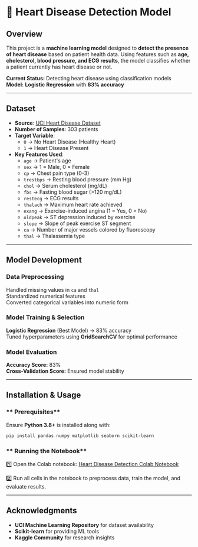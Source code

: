 # 🏥 Heart Disease Detection Model

##  Overview
This project is a **machine learning model** designed to **detect the presence of heart disease** based on patient health data. Using features such as **age, cholesterol, blood pressure, and ECG results**, the model classifies whether a patient currently has heart disease or not.

 **Current Status:** Detecting heart disease using classification models  
 **Model:** **Logistic Regression** with **83% accuracy**  

---

##  Dataset
- **Source**: [UCI Heart Disease Dataset](https://archive.ics.uci.edu/dataset/45/heart+disease)
- **Number of Samples**: 303 patients
- **Target Variable**: 
  - `0` → No Heart Disease (Healthy Heart)  
  - `1` → Heart Disease Present  
- **Key Features Used**:
  - `age` → Patient's age
  - `sex` → 1 = Male, 0 = Female
  - `cp` → Chest pain type (0-3)
  - `trestbps` → Resting blood pressure (mm Hg)
  - `chol` → Serum cholesterol (mg/dL)
  - `fbs` → Fasting blood sugar (>120 mg/dL)
  - `restecg` → ECG results
  - `thalach` → Maximum heart rate achieved
  - `exang` → Exercise-induced angina (1 = Yes, 0 = No)
  - `oldpeak` → ST depression induced by exercise
  - `slope` → Slope of peak exercise ST segment
  - `ca` → Number of major vessels colored by fluoroscopy
  - `thal` → Thalassemia type

---

##  Model Development
###  Data Preprocessing
 Handled missing values in `ca` and `thal`  
 Standardized numerical features  
 Converted categorical variables into numeric form  

### Model Training & Selection
 **Logistic Regression** (Best Model) → 83% accuracy  
 Tuned hyperparameters using **GridSearchCV** for optimal performance  

###  Model Evaluation
 **Accuracy Score:** 83%  
 **Cross-Validation Score:** Ensured model stability  

---

##  Installation & Usage
### ** Prerequisites**
Ensure **Python 3.8+** is installed along with:
```bash
pip install pandas numpy matplotlib seaborn scikit-learn
```

### ** Running the Notebook**
1️⃣ Open the Colab notebook:
[Heart Disease Detection Colab Notebook](https://colab.research.google.com/drive/1W4NKWL1D2m-UOln_o4NiSK2Z2YueHHGG)

2️⃣ Run all cells in the notebook to preprocess data, train the model, and evaluate results.


---

##  Acknowledgments
- **UCI Machine Learning Repository** for dataset availability  
- **Scikit-learn** for providing ML tools  
- **Kaggle Community** for research insights  

